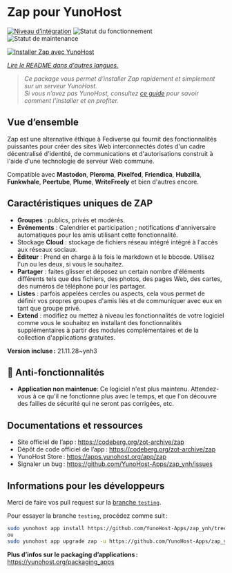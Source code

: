 <!--
Nota bene : ce README est automatiquement généré par <https://github.com/YunoHost/apps/tree/master/tools/readme_generator>
Il NE doit PAS être modifié à la main.
-->

# Zap pour YunoHost

[![Niveau d’intégration](https://dash.yunohost.org/integration/zap.svg)](https://dash.yunohost.org/appci/app/zap) ![Statut du fonctionnement](https://ci-apps.yunohost.org/ci/badges/zap.status.svg) ![Statut de maintenance](https://ci-apps.yunohost.org/ci/badges/zap.maintain.svg)

[![Installer Zap avec YunoHost](https://install-app.yunohost.org/install-with-yunohost.svg)](https://install-app.yunohost.org/?app=zap)

*[Lire le README dans d'autres langues.](./ALL_README.md)*

> *Ce package vous permet d’installer Zap rapidement et simplement sur un serveur YunoHost.*  
> *Si vous n’avez pas YunoHost, consultez [ce guide](https://yunohost.org/install) pour savoir comment l’installer et en profiter.*

## Vue d’ensemble

Zap est une alternative éthique à Fediverse qui fournit des fonctionnalités puissantes pour créer des sites Web interconnectés dotés d'un cadre décentralisé d'identité, de communications et d'autorisations construit à l'aide d'une technologie de serveur Web commune.

Compatible avec **Mastodon**, **Pleroma**, **Pixelfed**, **Friendica**, **Hubzilla**, **Funkwhale**, **Peertube**, **Plume**, **WriteFreely** et bien d'autres encore.

## Caractéristiques uniques de ZAP

- **Groupes** : publics, privés et modérés.
- **Événements** : Calendrier et participation ; notifications d'anniversaire automatiques pour les amis utilisant cette fonctionnalité.
- Stockage **Cloud** : stockage de fichiers réseau intégré intégré à l'accès aux réseaux sociaux.
- **Éditeur** : Prend en charge à la fois le markdown et le bbcode. Utilisez l'un ou les deux, si vous le souhaitez.
- **Partager** : faites glisser et déposez un certain nombre d'éléments différents tels que des fichiers, des photos, des pages Web, des cartes, des numéros de téléphone pour les partager.
- **Listes** : parfois appelées cercles ou aspects, cela vous permet de définir vos propres groupes d'amis liés et de communiquer avec eux en tant que groupe privé.
- **Extend** : modifiez ou mettez à niveau les fonctionnalités de votre logiciel comme vous le souhaitez en installant des fonctionnalités supplémentaires à partir des modules complémentaires et de la collection d'applications gratuites.

**Version incluse :** 21.11.28~ynh3
## :red_circle: Anti-fonctionnalités

- **Application non maintenue**: Ce logiciel n'est plus maintenu. Attendez-vous à ce qu'il ne fonctionne plus avec le temps, et que l'on découvre des failles de sécurité qui ne seront pas corrigées, etc.

## Documentations et ressources

- Site officiel de l’app : <https://codeberg.org/zot-archive/zap>
- Dépôt de code officiel de l’app : <https://codeberg.org/zot-archive/zap>
- YunoHost Store : <https://apps.yunohost.org/app/zap>
- Signaler un bug : <https://github.com/YunoHost-Apps/zap_ynh/issues>

## Informations pour les développeurs

Merci de faire vos pull request sur la [branche `testing`](https://github.com/YunoHost-Apps/zap_ynh/tree/testing).

Pour essayer la branche `testing`, procédez comme suit :

```bash
sudo yunohost app install https://github.com/YunoHost-Apps/zap_ynh/tree/testing --debug
ou
sudo yunohost app upgrade zap -u https://github.com/YunoHost-Apps/zap_ynh/tree/testing --debug
```

**Plus d’infos sur le packaging d’applications :** <https://yunohost.org/packaging_apps>
